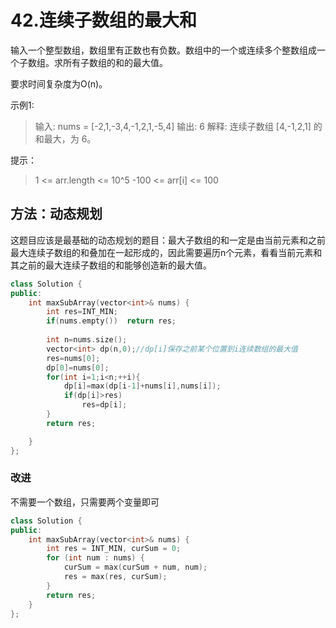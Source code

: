 # 42.连续子数组的最大和

输入一个整型数组，数组里有正数也有负数。数组中的一个或连续多个整数组成一个子数组。求所有子数组的和的最大值。

要求时间复杂度为O(n)。 

示例1:

> 输入: nums = [-2,1,-3,4,-1,2,1,-5,4]
> 输出: 6
> 解释: 连续子数组 [4,-1,2,1] 的和最大，为 6。


提示：

> 1 <= arr.length <= 10^5
> -100 <= arr[i] <= 100



## 方法：动态规划

这题目应该是最基础的动态规划的题目：最大子数组的和一定是由当前元素和之前最大连续子数组的和叠加在一起形成的，因此需要遍历n个元素，看看当前元素和其之前的最大连续子数组的和能够创造新的最大值。

```C++
class Solution {
public:
    int maxSubArray(vector<int>& nums) {
        int res=INT_MIN;
        if(nums.empty())  return res;
        
        int n=nums.size();
        vector<int> dp(n,0);//dp[i]保存之前某个位置到i连续数组的最大值
        res=nums[0];
        dp[0]=nums[0];
        for(int i=1;i<n;++i){
            dp[i]=max(dp[i-1]+nums[i],nums[i]);
            if(dp[i]>res)
                res=dp[i];
        }
        return res;

    }
};
```



### 改进

不需要一个数组，只需要两个变量即可

```C++
class Solution {
public:
    int maxSubArray(vector<int>& nums) {
        int res = INT_MIN, curSum = 0;
        for (int num : nums) {
            curSum = max(curSum + num, num);
            res = max(res, curSum);
        }
        return res;
    }
};
```

